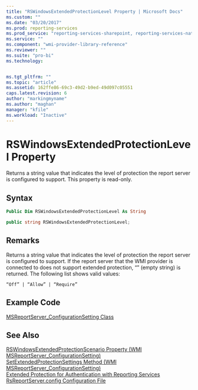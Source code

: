 ```yaml
---
title: "RSWindowsExtendedProtectionLevel Property | Microsoft Docs"
ms.custom: ""
ms.date: "03/20/2017"
ms.prod: reporting-services
ms.prod_service: "reporting-services-sharepoint, reporting-services-native"
ms.service: ""
ms.component: "wmi-provider-library-reference"
ms.reviewer: ""
ms.suite: "pro-bi"
ms.technology: 


ms.tgt_pltfrm: ""
ms.topic: "article"
ms.assetid: 162ffe86-69c3-49d2-b9ed-49d097c05551
caps.latest.revision: 6
author: "markingmyname"
ms.author: "maghan"
manager: "kfile"
ms.workload: "Inactive"
---
```

# RSWindowsExtendedProtectionLevel Property
  Returns a string value that indicates the level of protection the report server is configured to support. This property is read-only.  
  
## Syntax  
  
```vb  
Public Dim RSWindowsExtendedProtectionLevel As String  
```  
  
```csharp  
public string RSWindowsExtendedProtectionLevel;  
```  
  
## Remarks  
 Returns a string value that indicates the level of protection the report server is configured to support. If the report server that the WMI provider is connected to does not support extended protection, “” (empty string) is returned. The following list shows valid values:  
  
 `“Off” | “Allow” | “Require”`  
  
## Example Code  
 [MSReportServer_ConfigurationSetting Class](../../reporting-services/wmi-provider-library-reference/msreportserver-configurationsetting-class.md)  
  
## See Also  
 [RSWindowsExtendedProtectionScenario Property &#40;WMI MSReportServer_ConfigurationSetting&#41;](../../reporting-services/wmi-provider-library-reference/rswindowsextendedprotectionscenario-property.md)   
 [SetExtendedProtectionSettings Method &#40;WMI MSReportServer_ConfigurationSetting&#41;](../../reporting-services/wmi-provider-library-reference/configurationsetting-method-setextendedprotectionsettings.md)   
 [Extended Protection for Authentication with Reporting Services](../../reporting-services/security/extended-protection-for-authentication-with-reporting-services.md)   
 [RsReportServer.config Configuration File](../../reporting-services/report-server/rsreportserver-config-configuration-file.md)  
  
  
